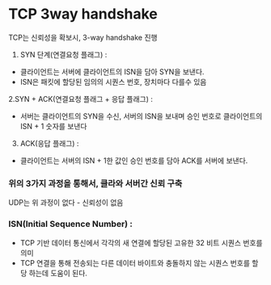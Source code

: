 # TCP 3way handshake

TCP는 신뢰성을 확보시, 3-way handshake 진행

1. SYN 단계(연결요청 플래그) :

- 클라이언트는 서버에 클라이언트의 ISN을 담아 SYN을 보낸다. 
- ISN은 패킷에 할당된 임의의 시퀀스 번호, 장치마다 다를수 있음

2.SYN + ACK(연결요청 플래그 + 응답 플래그) : 
- 서버는 클라이언트의 SYN을 수신, 서버의 ISN을 보내며 승인 번호로 클라이언트의 ISN + 1 숫자를 보낸다

3. ACK(응답 플래그) :

- 클라이언트는 서버의 ISN + 1한 값인 승인 번호를 담아 ACK를 서버에 보낸다.


### 위의 3가지 과정을 통해서, 클라와 서버간 신뢰 구축

UDP는 위 과정이 없다 - 신뢰성이 없음

### ISN(Initial Sequence Number) : 
- TCP 기반 데이터 통신에서 각각의 새 연결에 할당된 고유한 32 비트 시퀀스 번호를 의미
- TCP 연결을 통해 전송되는 다른 데이터 바이트와 충돌하지 않는 시퀀스 번호를 할당 하는데 도움이 된다.
